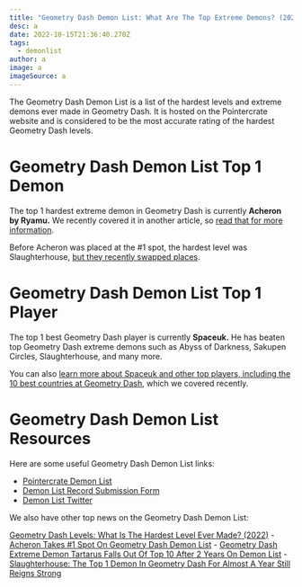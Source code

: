```yaml
---
title: "Geometry Dash Demon List: What Are The Top Extreme Demons? (2022)"
desc: a
date: 2022-10-15T21:36:40.270Z
tags:
  - demonlist
author: a
image: a
imageSource: a
---
```

The Geometry Dash Demon List is a list of the hardest levels and extreme demons ever made in Geometry Dash. It is hosted on the Pointercrate website and is considered to be the most accurate rating of the hardest Geometry Dash levels.

# Geometry Dash Demon List Top 1 Demon

The top 1 hardest extreme demon in Geometry Dash is currently **Acheron by Ryamu.** We recently covered it in another article, so [read that for more information](/posts/geometry-dash-levels-what-is-the-hardest-level-ever-made/).

Before Acheron was placed at the #1 spot, the hardest level was Slaughterhouse, [but they recently swapped places](/posts/breaking-acheron-takes-1-spot-on-geometry-dash-demonlist/).

# Geometry Dash Demon List Top 1 Player

The top 1 best Geometry Dash player is currently **Spaceuk.** He has beaten top Geometry Dash extreme demons such as Abyss of Darkness, Sakupen Circles, Slaughterhouse, and many more.

You can also [learn more about Spaceuk and other top players, including the 10 best countries at Geometry Dash](/posts/top-10-best-countries-at-geometry-dash/), which we covered recently.

# Geometry Dash Demon List Resources

Here are some useful Geometry Dash Demon List links:

* [Pointercrate Demon List](https://pointercrate.com/demonlist/)
* [Demon List Record Submission Form](https://pointercrate.com/demonlist/?submitter=true)
* [Demon List Twitter](https://twitter.com/demonlistgd)

We also have other top news on the Geometry Dash Demon List:

[﻿Geometry Dash Levels: What Is The Hardest Level Ever Made? (2022)](/posts/geometry-dash-levels-what-is-the-hardest-level-ever-made/) - [Acheron Takes #1 Spot On Geometry Dash Demon List](/posts/breaking-acheron-takes-1-spot-on-geometry-dash-demonlist/) - [Geometry Dash Extreme Demon Tartarus Falls Out Of Top 10 After 2 Years On Demon List](/posts/geometry-dash-tartarus-falls-from-top-10-after-2-years/) - [Slaughterhouse: The Top 1 Demon In Geometry Dash For Almost A Year Still Reigns Strong](/posts/geometry-dash-slaughterhouse-top-1/)